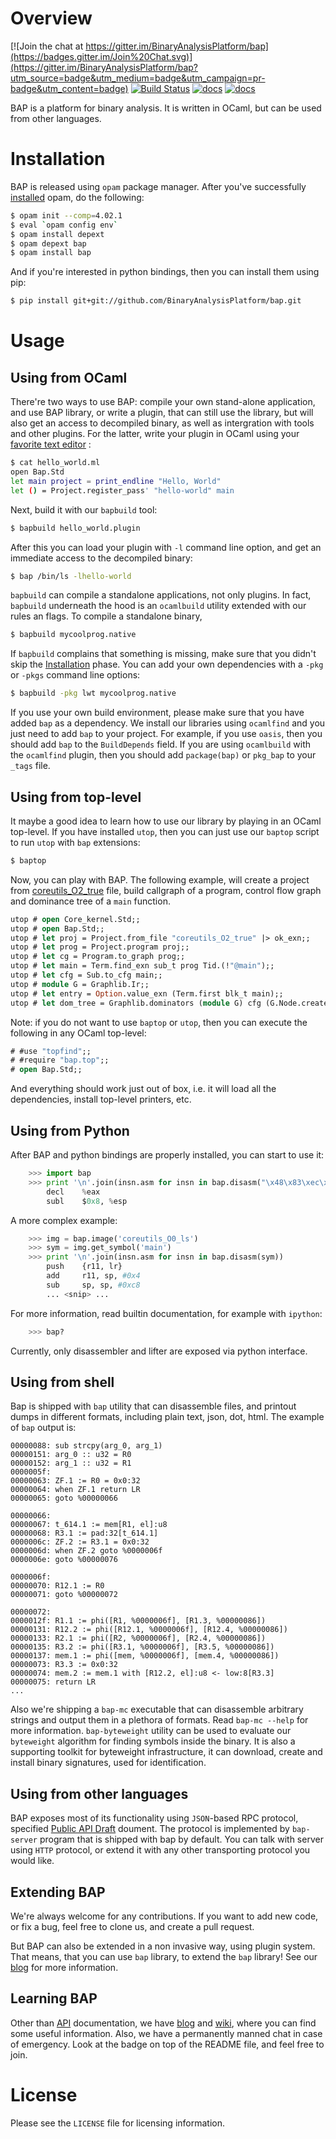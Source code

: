 # Overview

[![Join the chat at https://gitter.im/BinaryAnalysisPlatform/bap](https://badges.gitter.im/Join%20Chat.svg)](https://gitter.im/BinaryAnalysisPlatform/bap?utm_source=badge&utm_medium=badge&utm_campaign=pr-badge&utm_content=badge) [![Build Status](https://travis-ci.org/BinaryAnalysisPlatform/bap.svg?branch=master)](https://travis-ci.org/BinaryAnalysisPlatform/bap) [![docs](https://img.shields.io/badge/doc-v0.9.8-green.svg)](http://binaryanalysisplatform.github.io/bap/api/v0.9.8/Bap.Std.html) [![docs](https://img.shields.io/badge/doc-master-green.svg)](http://binaryanalysisplatform.github.io/bap/api/master/Bap.Std.html)

BAP is a platform for binary analysis. It is written in OCaml, but can
be used from other languages.

# <a name="Installation"></a>Installation

BAP is released using `opam` package manager. After you've successfully
[installed](https://opam.ocaml.org/doc/Install.html) opam, do the following:

```bash
$ opam init --comp=4.02.1
$ eval `opam config env`
$ opam install depext
$ opam depext bap
$ opam install bap
```
And if you're interested in python bindings, then you can install them using pip:

```bash
$ pip install git+git://github.com/BinaryAnalysisPlatform/bap.git
```

# Usage

## Using from OCaml

There're two ways to use BAP: compile your own stand-alone
application, and use BAP library, or write a plugin, that can still
use the library, but will also get an access to decompiled binary, as
well as intergration with tools and other plugins. For the latter,
write your plugin in OCaml using your
[favorite text editor](https://github.com/BinaryAnalysisPlatform/bap/wiki/Emacs)
:

```sh
$ cat hello_world.ml
open Bap.Std
let main project = print_endline "Hello, World"
let () = Project.register_pass' "hello-world" main
```

Next, build it with our `bapbuild` tool:

```sh
$ bapbuild hello_world.plugin
```

After this you can load your plugin with `-l` command line option, and
get an immediate access to the decompiled binary:

```sh
$ bap /bin/ls -lhello-world
```

`bapbuild` can compile a standalone applications, not only plugins. In
fact, `bapbuild` underneath the hood is an `ocamlbuild` utility extended
with our rules an flags. To compile a standalone binary,

```bash
$ bapbuild mycoolprog.native
```

If `bapbuild` complains that something is missing, make sure that you
didn't skip the [Installation](#Installation) phase. You can add your
own dependencies with a `-pkg` or `-pkgs` command line options:

```bash
$ bapbuild -pkg lwt mycoolprog.native
```

If you use your own build environment, please make sure that you have
added `bap` as a dependency. We install our libraries using
`ocamlfind` and you just need to add `bap` to your project. For
example, if you use `oasis`, then you should add `bap` to the
`BuildDepends` field. If you are using `ocamlbuild` with the
`ocamlfind` plugin, then you should add `package(bap)` or `pkg_bap` to
your `_tags` file.


## Using from top-level

It maybe a good idea to learn how to use our library by playing in an
OCaml top-level. If you have installed `utop`, then you can just use
our `baptop` script to run `utop` with `bap` extensions:

```bash
$ baptop
```

Now, you can play with BAP. The following example, will create a
project from
[coreutils_O2_true](https://github.com/BinaryAnalysisPlatform/arm-binaries/raw/master/coreutils/coreutils_O2_true)
file, build callgraph of a program, control flow graph and dominance
tree of a `main` function.

```ocaml
utop # open Core_kernel.Std;;
utop # open Bap.Std;;
utop # let proj = Project.from_file "coreutils_O2_true" |> ok_exn;;
utop # let prog = Project.program proj;;
utop # let cg = Program.to_graph prog;;
utop # let main = Term.find_exn sub_t prog Tid.(!"@main");;
utop # let cfg = Sub.to_cfg main;;
utop # module G = Graphlib.Ir;;
utop # let entry = Option.value_exn (Term.first blk_t main);;
utop # let dom_tree = Graphlib.dominators (module G) cfg (G.Node.create entry);;
```

Note: if you do not want to use `baptop` or `utop`, then you can
execute the following in any OCaml top-level:

```ocaml
# #use "topfind";;
# #require "bap.top";;
# open Bap.Std;;
```

And everything should work just out of box, i.e. it will load all the
dependencies, install top-level printers, etc.

## Using from Python

After BAP and python bindings are properly installed, you can start to
use it:

```python
    >>> import bap
    >>> print '\n'.join(insn.asm for insn in bap.disasm("\x48\x83\xec\x08"))
        decl    %eax
        subl    $0x8, %esp
```

A more complex example:

```python
    >>> img = bap.image('coreutils_O0_ls')
    >>> sym = img.get_symbol('main')
    >>> print '\n'.join(insn.asm for insn in bap.disasm(sym))
        push    {r11, lr}
        add     r11, sp, #0x4
        sub     sp, sp, #0xc8
        ... <snip> ...
```

For more information, read builtin documentation, for example with
`ipython`:

```python
    >>> bap?
```

Currently, only disassembler and lifter are exposed via python interface.

## Using from shell

Bap is shipped with `bap` utility that can disassemble files, and
printout dumps in different formats, including plain text, json, dot,
html. The example of `bap` output is:

```
00000088: sub strcpy(arg_0, arg_1)
00000151: arg_0 :: u32 = R0
00000152: arg_1 :: u32 = R1
0000005f:
00000063: ZF.1 := R0 = 0x0:32
00000064: when ZF.1 return LR
00000065: goto %00000066

00000066:
00000067: t_614.1 := mem[R1, el]:u8
00000068: R3.1 := pad:32[t_614.1]
0000006c: ZF.2 := R3.1 = 0x0:32
0000006d: when ZF.2 goto %0000006f
0000006e: goto %00000076

0000006f:
00000070: R12.1 := R0
00000071: goto %00000072

00000072:
0000012f: R1.1 := phi([R1, %0000006f], [R1.3, %00000086])
00000131: R12.2 := phi([R12.1, %0000006f], [R12.4, %00000086])
00000133: R2.1 := phi([R2, %0000006f], [R2.4, %00000086])
00000135: R3.2 := phi([R3.1, %0000006f], [R3.5, %00000086])
00000137: mem.1 := phi([mem, %0000006f], [mem.4, %00000086])
00000073: R3.3 := 0x0:32
00000074: mem.2 := mem.1 with [R12.2, el]:u8 <- low:8[R3.3]
00000075: return LR
...
```

Also we're shipping a `bap-mc` executable that can disassemble
arbitrary strings and output them in a plethora of formats. Read
`bap-mc --help` for more information. `bap-byteweight` utility can be
used to evaluate our `byteweight` algorithm for finding symbols inside
the binary. It is also a supporting toolkit for byteweight
infrastructure, it can download, create and install binary signatures,
used for identification.


## Using from other languages

BAP exposes most of its functionality using `JSON`-based RPC protocol,
specified
[Public API Draft](https://github.com/BinaryAnalysisPlatform/bap/wiki/Public-API-%5Bdraft%5D)
doument. The protocol is implemented by `bap-server` program that is
shipped with bap by default. You can talk with server using `HTTP`
protocol, or extend it with any other transporting protocol you would
like.

## Extending BAP

We're always welcome for any contributions. If you want to add new
code, or fix a bug, feel free to clone us, and create a pull request.

But BAP can also be extended in a non invasive way, using plugin
system. That means, that you can use `bap` library, to extend the
`bap` library! See our
[blog](http://binaryanalysisplatform.github.io/bap_plugins/) for more
information.

## Learning BAP

Other than [API](http://binaryanalysisplatform.github.io/bap/api/v0.9.7/Bap.Std.html) documentation, we have [blog](http://binaryanalysisplatform.github.io/bap_plugins/) and
[wiki](https://github.com/BinaryAnalysisPlatform/bap/wiki/), where you
can find some useful information. Also, we have a permanently manned
chat in case of emergency. Look at the badge on top of the README file,
and feel free to join.

# License

Please see the `LICENSE` file for licensing information.
